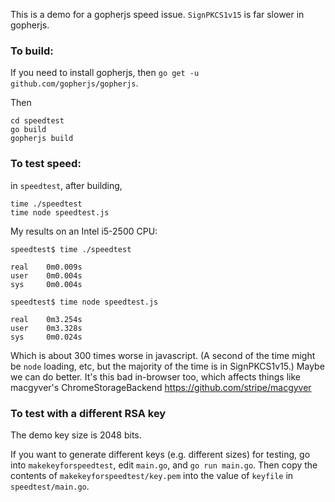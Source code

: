 
This is a demo for a gopherjs speed issue.  `SignPKCS1v15` is far slower
in gopherjs.

### To build:

If you need to install gopherjs, then
`go get -u github.com/gopherjs/gopherjs`.

Then
```
cd speedtest
go build
gopherjs build
```

### To test speed:

in `speedtest`, after building,

```
time ./speedtest
time node speedtest.js
```

My results on an Intel i5-2500 CPU:

```
speedtest$ time ./speedtest

real    0m0.009s
user    0m0.004s
sys     0m0.004s

speedtest$ time node speedtest.js

real    0m3.254s
user    0m3.328s
sys     0m0.024s
```
Which is about 300 times worse in javascript.
(A second of the time might be `node` loading,
etc, but the majority of the time is in SignPKCS1v15.)
Maybe we can do better.
It's this bad in-browser too, which affects things like
macgyver's ChromeStorageBackend
https://github.com/stripe/macgyver

### To test with a different RSA key

The demo key size is 2048 bits.

If you want to generate different keys (e.g. different sizes)
for testing, go into `makekeyforspeedtest`, edit `main.go`, and
`go run main.go`.  Then copy the contents of
`makekeyforspeedtest/key.pem` into the
value of `keyfile` in `speedtest/main.go`.
